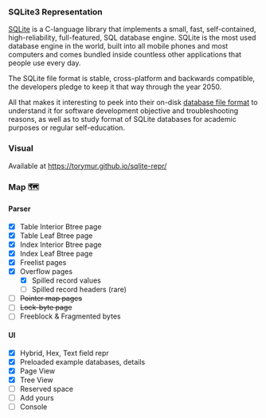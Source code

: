 ### SQLite3 Representation

[SQLite](https://www.sqlite.org/) is a C-language library that implements a small, fast, self-contained, high-reliability, full-featured, SQL database engine. SQLite is the most used database engine in the world, built into all mobile phones and most computers and comes bundled inside countless other applications that people use every day.

The SQLite file format is stable, cross-platform and backwards compatible, the developers pledge to keep it that way through the year 2050.

All that makes it interesting to peek into their on-disk [database file format](https://www.sqlite.org/fileformat2.html) to understand it for software development objective and troubleshooting reasons, as well as to study format of SQLite databases for academic purposes or regular self-education.

### Visual
Available at https://torymur.github.io/sqlite-repr/

### Map 🗺️ 

#### Parser
- [x] Table Interior Btree page
- [x] Table Leaf Btree page
- [x] Index Interior Btree page
- [x] Index Leaf Btree page
- [x] Freelist pages
- [x] Overflow pages
  - [x] Spilled record values
  - [ ] Spilled record headers (rare)
- [ ] ~~Pointer map pages~~
- [ ] ~~Lock-byte page~~
- [ ] Freeblock & Fragmented bytes

#### UI
- [x] Hybrid, Hex, Text field repr
- [x] Preloaded example databases, details 
- [x] Page View
- [x] Tree View
- [ ] Reserved space
- [ ] Add yours
- [ ] Console  
